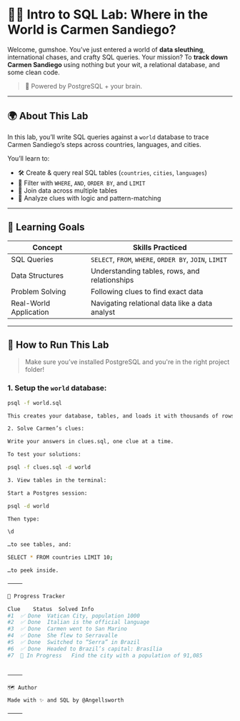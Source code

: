 # 🕵️‍♀️ Intro to SQL Lab: Where in the World is Carmen Sandiego?

Welcome, gumshoe. You’ve just entered a world of **data sleuthing**, international chases, and crafty SQL queries. Your mission? To **track down Carmen Sandiego** using nothing but your wit, a relational database, and some clean code.

> 💽 Powered by PostgreSQL + your brain.

---

## 🌍 About This Lab

In this lab, you’ll write SQL queries against a `world` database to trace Carmen Sandiego’s steps across countries, languages, and cities.

You’ll learn to:

- 🛠 Create & query real SQL tables (`countries`, `cities`, `languages`)
- 🧠 Filter with `WHERE`, `AND`, `ORDER BY`, and `LIMIT`
- 🔗 Join data across multiple tables
- 👀 Analyze clues with logic and pattern-matching

---

## 🧠 Learning Goals

| Concept | Skills Practiced |
|--------|------------------|
| SQL Queries | `SELECT`, `FROM`, `WHERE`, `ORDER BY`, `JOIN`, `LIMIT` |
| Data Structures | Understanding tables, rows, and relationships |
| Problem Solving | Following clues to find exact data |
| Real-World Application | Navigating relational data like a data analyst |

---

## 🚀 How to Run This Lab

> Make sure you’ve installed PostgreSQL and you're in the right project folder!

### 1. Setup the `world` database:

```bash
psql -f world.sql

This creates your database, tables, and loads it with thousands of rows of real(ish) world data.

2. Solve Carmen’s clues:

Write your answers in clues.sql, one clue at a time.

To test your solutions:

psql -f clues.sql -d world

3. View tables in the terminal:

Start a Postgres session:

psql -d world

Then type:

\d

…to see tables, and:

SELECT * FROM countries LIMIT 10;

…to peek inside.

⸻

🏁 Progress Tracker

Clue	Status	Solved Info
#1	✅ Done	Vatican City, population 1000
#2	✅ Done	Italian is the official language
#3	✅ Done	Carmen went to San Marino
#4	✅ Done	She flew to Serravalle
#5	✅ Done	Switched to “Serra” in Brazil
#6	✅ Done	Headed to Brazil’s capital: Brasília
#7	🧩 In Progress	Find the city with a population of 91,085


⸻

🗺️ Author

Made with ✨ and SQL by @Angellsworth

⸻


